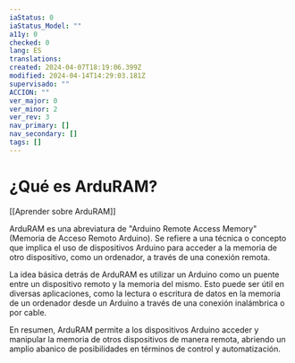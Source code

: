 ```yaml
---
iaStatus: 0
iaStatus_Model: ""
a11y: 0
checked: 0
lang: ES
translations: 
created: 2024-04-07T18:19:06.399Z
modified: 2024-04-14T14:29:03.181Z
supervisado: ""
ACCION: ""
ver_major: 0
ver_minor: 2
ver_rev: 3
nav_primary: []
nav_secondary: []
tags: []
---
```

# ¿Qué es ArduRAM?

[[Aprender sobre ArduRAM]]

ArduRAM es una abreviatura de "Arduino Remote Access Memory" (Memoria de Acceso Remoto Arduino). Se refiere a una técnica o concepto que implica el uso de dispositivos Arduino para acceder a la memoria de otro dispositivo, como un ordenador, a través de una conexión remota.

La idea básica detrás de ArduRAM es utilizar un Arduino como un puente entre un dispositivo remoto y la memoria del mismo. Esto puede ser útil en diversas aplicaciones, como la lectura o escritura de datos en la memoria de un ordenador desde un Arduino a través de una conexión inalámbrica o por cable.

En resumen, ArduRAM permite a los dispositivos Arduino acceder y manipular la memoria de otros dispositivos de manera remota, abriendo un amplio abanico de posibilidades en términos de control y automatización.